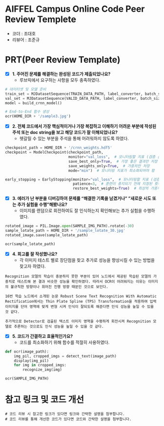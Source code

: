 # AIFFEL Campus Online Code Peer Review Templete
- 코더 : 조대호
- 리뷰어 : 조준규


# PRT(Peer Review Template)
- [X]  **1. 주어진 문제를 해결하는 완성된 코드가 제출되었나요?**
    - 루브릭에서 요구하는 사항을 모두 충족하였다.
```python
# 데이터셋 및 모델 준비
train_set = MJDatasetSequence(TRAIN_DATA_PATH, label_converter, batch_size=BATCH_SIZE, character=TARGET_CHARACTERS, is_train=True)
val_set = MJDatasetSequence(VALID_DATA_PATH, label_converter, batch_size=BATCH_SIZE, character=TARGET_CHARACTERS)
model = build_crnn_model()
```
```python
# End-to-End 함수 생성
ocr(HOME_DIR + '/sample3.jpg')
```  
    
- [X]  **2. 전체 코드에서 가장 핵심적이거나 가장 복잡하고 이해하기 어려운 부분에 작성된 
  주석 또는 doc string을 보고 해당 코드가 잘 이해되었나요?**
    - 헷갈릴 수 있는 부분을 주석을 통해 어려워하지 않도록 하였다.
```python
checkpoint_path = HOME_DIR + '/crnn_weights.hdf5'
checkpoint = ModelCheckpoint(checkpoint_path, 
                             monitor="val_loss",  # 모니터링할 지표 (검증 손실)
                             save_best_only=True,  # 가장 좋은 결과만 저장
                             save_weights_only=True,  # 가중치만 저장
                             mode="min")  # 모니터링 지표가 최소화되어야 함

early_stopping = EarlyStopping(monitor="val_loss",  # 모니터링할 지표 (검증 손실)
                               patience=3,  # 훈련이 중지되기 전에 지정된 횟수의 에포크를 기다립니다
                               restore_best_weights=True)  # 최상의 가중치로 복원

```
  
- [X]  **3. 에러가 난 부분을 디버깅하여 문제를 “해결한 기록을 남겼거나” 
  ”새로운 시도 또는 추가 실험을 수행”해봤나요?**
    - 이미지를 랜덤으로 회전하여도 잘 인식하는지 확인해보는 추가 실험을 수행하였다.
```python
rotated_image = PIL.Image.open(SAMPLE_IMG_PATH).rotate(-30)
sample_lotate_path = HOME_DIR + '/sample_lotate_30.jpg'
rotated_image.save(sample_lotate_path)

ocr(sample_lotate_path)
```
  
- [X]  **4. 회고를 잘 작성했나요?**
    - 각 이미지 테스트 별로 장단점을 찾고 추가로 성능을 향상시킬 수 있는 방법을 찾고자 하였다.
```
Recognition 모델의 학습이 충분하지 못한 부분이 있어 노드에서 제공된 학습된 모델의 가중치로 테스트해 본 결과 비슷한 성능을 확인하였다. 따라서 OCR이 어려워지는 이유는 이미지의 불규칙한 방향이나 휘어진 진행 방향 때문인 것으로 보인다.

16번 학습 노드에서 소개된 논문 Robust Scene Text Recognition With Automatic Rectification에서는 Thin Plate Spline (TPS) Transformation을 적용하여 입력 이미지를 단어 영역에 맞게 변형 시켜 인식이 잘되도록 해준다면 인식 성능을 높일 수 있을 것 같다.

추가적으로 Detector로 검출된 텍스트 이미지 영역을 수평하게 회전시켜 Recognition 모델로 추론하는 것으로도 인식 성능을 높일 수 있을 것 같다.
```
    
- [X]  **5. 코드가 간결하고 효율적인가요?**
    - 코드를 최소화하기 위해 함수를 적절히 사용하였다.
```python
def ocr(image_path):    
    img_pil, cropped_imgs = detect_text(image_path)
    display(img_pil)
    for img in cropped_imgs:
        recognize_img(img)

ocr(SAMPLE_IMG_PATH)
```


# 참고 링크 및 코드 개선
```
# 코드 리뷰 시 참고한 링크가 있다면 링크와 간략한 설명을 첨부합니다.
# 코드 리뷰를 통해 개선한 코드가 있다면 코드와 간략한 설명을 첨부합니다.
```
